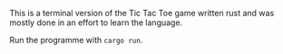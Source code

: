 This is a terminal version of the Tic Tac Toe game written rust and was mostly done in an effort to learn the language. 

Run the programme with `cargo run`. 